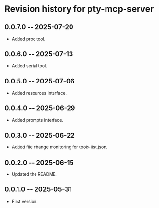 # Revision history for pty-mcp-server

## 0.0.7.0 -- 2025-07-20

* Added proc tool.

## 0.0.6.0 -- 2025-07-13

* Added serial tool.

## 0.0.5.0 -- 2025-07-06

* Added resources interface.

## 0.0.4.0 -- 2025-06-29

* Added prompts interface.

## 0.0.3.0 -- 2025-06-22

* Added file change monitoring for tools-list.json.

## 0.0.2.0 -- 2025-06-15

* Updated the README.

## 0.0.1.0 -- 2025-05-31

* First version.

